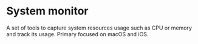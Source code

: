 # System monitor

A set of tools to capture system resources usage such as CPU or memory and track its usage.
Primary focused on macOS and iOS.
